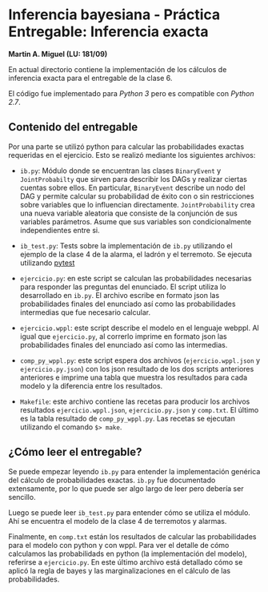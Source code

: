 # Inferencia bayesiana - Práctica Entregable: Inferencia exacta

**Martin A. Miguel (LU: 181/09)**

En actual directorio contiene la implementación de los cálculos de inferencia
exacta para el entregable de la clase 6.

El código fue implementado para _Python 3_ pero es compatible con _Python 2.7_.

## Contenido del entregable

Por una parte se utilizó python para calcular las probabilidades exactas
requeridas en el ejercicio. Esto se realizó mediante los siguientes archivos:

* `ib.py`: Módulo donde se encuentran las clases `BinaryEvent` y
  `JointProbabilty` que sirven para describir los DAGs y realizar ciertas
  cuentas sobre ellos. En particular, `BinaryEvent` describe un nodo del DAG y
  permite calcular su probabilidad de éxito con o sin restricciones sobre
  variables que lo influencian directamente. `JointProbability` crea una nueva
  variable aleatoria que consiste de la conjunción de sus variables parámetros.
  Asume que sus variables son condicionalmente independientes entre si.

* `ib_test.py`: Tests sobre la implementación de `ib.py` utilizando el ejemplo
  de la clase 4 de la alarma, el ladrón y el terremoto. Se ejecuta utilizando
  [pytest](https://docs.pytest.org/en/latest/)

* `ejercicio.py`: en este script se calculan las probabilidades necesarias para
  responder las preguntas del enunciado. El script utiliza lo desarrollado en
  `ib.py`. El archivo escribe en formato json las probabilidades finales del
  enunciado así como las probabilidades intermedias que fue necesario calcular.

* `ejercicio.wppl`: este script describe el modelo en el lenguaje webppl. Al
  igual que `ejercicio.py`, al correrlo imprime en formato json las
  probabilidades finales del enunciado así como las intermedias.

* `comp_py_wppl.py`: este script espera dos archivos (`ejercicio.wppl.json` y
  `ejercicio.py.json`) con los json resultado de los dos scripts anteriores
  anteriores e imprime una tabla que muestra los resultados para cada modelo y
  la diferencia entre los resultados.

* `Makefile`: este archivo contiene las recetas para producir los archivos
  resultados `ejercicio.wppl.json`, `ejercicio.py.json` y `comp.txt`. El último
  es la tabla resultado de `comp_py_wppl.py`. Las recetas se ejecutan
  utilizando el comando `$> make`.

## ¿Cómo leer el entregable?

Se puede empezar leyendo `ib.py` para entender la implementación genérica del
cálculo de probabilidades exactas. `ib.py` fue documentado extensamente, por lo
que puede ser algo largo de leer pero debería ser sencillo. 

Luego se puede leer `ib_test.py` para entender cómo se utiliza el módulo. Ahí
se encuentra el modelo de la clase 4 de terremotos y alarmas.

Finalmente, en `comp.txt` están los resultados de calcular las probabilidades
para el modelo con python y con wppl. Para ver el detalle de cómo calculamos
las probabilidads en python (la implementación del modelo), referirse a
`ejercicio.py`. En este último archivo está detallado cómo se aplicó la regla
de bayes y las marginalizaciones en el cálculo de las probabilidades.
